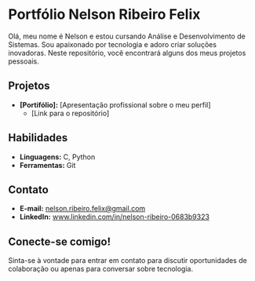 # Portfólio Nelson Ribeiro Felix

Olá, meu nome é Nelson e estou cursando Análise e Desenvolvimento de Sistemas. Sou apaixonado por tecnologia e adoro criar soluções inovadoras. Neste repositório, você encontrará alguns dos meus projetos pessoais.

## Projetos

* **[Portifólio]:** [Apresentação profissional sobre o meu perfil]
  * [Link para o repositório]

## Habilidades

* **Linguagens:** C, Python
* **Ferramentas:** Git

## Contato

* **E-mail:** nelson.ribeiro.felix@gmail.com
* **LinkedIn:** www.linkedin.com/in/nelson-ribeiro-0683b9323

## Conecte-se comigo!

Sinta-se à vontade para entrar em contato para discutir oportunidades de colaboração ou apenas para conversar sobre tecnologia.

